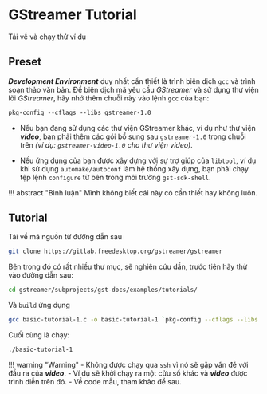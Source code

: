 # GStreamer Tutorial

Tải về và chạy thử ví dụ

## Preset

__*Development Environment*__ duy nhất cần thiết là trình biên dịch `gcc` và trình soạn thảo văn bản. Để biên dịch mã yêu cầu _GStreamer_ và sử dụng thư viện lõi _GStreamer_, hãy nhớ thêm chuỗi này vào lệnh `gcc` của bạn:

```txt
pkg-config --cflags --libs gstreamer-1.0
```

- Nếu bạn đang sử dụng các thư viện GStreamer khác, ví dụ như thư viện __*video*__, bạn phải thêm các gói bổ sung sau `gstreamer-1.0` trong chuỗi trên _(ví dụ: `gstreamer-video-1.0` cho thư viện video)_.

- Nếu ứng dụng của bạn được xây dựng với sự trợ giúp của `libtool`, ví dụ khi sử dụng `automake/autoconf` làm hệ thống xây dựng, bạn phải chạy tệp lệnh `configure` từ bên trong môi trường `gst-sdk-shell`.

!!! abstract "Bình luận"
    Mình không biết cái này có cần thiết hay không luôn.

## Tutorial

Tải về mã nguồn từ đường dẫn sau

```bash
git clone https://gitlab.freedesktop.org/gstreamer/gstreamer
```

Bên trong đó có rất nhiều thư mục, sẽ nghiên cứu dần, trước tiên hãy thử vào đường dẫn sau:

```bash
cd gstreamer/subprojects/gst-docs/examples/tutorials/
```

Và `build` ứng dụng

```bash
gcc basic-tutorial-1.c -o basic-tutorial-1 `pkg-config --cflags --libs gstreamer-1.0`
```

Cuối cùng là chạy:

```bash
./basic-tutorial-1
```

!!! warning "Warning"
    - Không được chạy qua `ssh` vì nó sẽ gặp vấn đề với đầu ra của __*video*__.
    - Ví dụ sẽ khởi chạy ra một cửu sổ khác và __*video*__ được trình diễn trên đó.
    - Về code mẫu, tham khảo để sau.